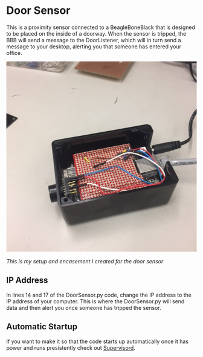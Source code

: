 # Door Sensor

This is a proximity sensor connected to a BeagleBoneBlack that is designed to be placed on the inside of a doorway. When the sensor is tripped, the BBB will send a message to the DoorListener, which will in turn send a message to your desktop, alerting you that someone has entered your office.

![alt text](screenshots/sensor.jpg)

_This is my setup and encasement I created for the door sensor_

## IP Address

In lines 14 and 17 of the DoorSensor.py code, change the IP address to the IP address of your computer. This is where the DoorSensor.py will send data and then alert you once someone has tripped the sensor.

## Automatic Startup

If you want to make it so that the code starts up automatically once it has power and runs presistently check out [Supervisord](https://www.digitalocean.com/community/tutorials/how-to-install-and-manage-supervisor-on-ubuntu-and-debian-vps).
